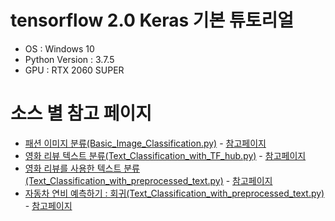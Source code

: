 # tensorflow 2.0 Keras 기본 튜토리얼

- OS : Windows 10
- Python Version : 3.7.5
- GPU : RTX 2060 SUPER 


# 소스 별 참고 페이지
- [패션 이미지 분류(Basic_Image_Classification.py)](https://github.com/parkjoohwan/Keras_basics/blob/master/Basic_Image_Classification.py) - [참고페이지](https://www.tensorflow.org/tutorials/keras/classification?hl=ko)
- [영화 리뷰 텍스트 분류(Text_Classification_with_TF_hub.py)](https://github.com/parkjoohwan/Keras_basics/blob/master/Basic_Image_Classification.py) - [참고페이지](https://www.tensorflow.org/tutorials/keras/text_classification_with_hub?hl=ko)
- [영화 리뷰를 사용한 텍스트 분류(Text_Classification_with_preprocessed_text.py)](https://github.com/parkjoohwan/Keras_basics/blob/master/Basic_Image_Classification.py) - [참고페이지](https://www.tensorflow.org/tutorials/keras/text_classification?hl=ko)
- [자동차 연비 예측하기 : 회귀(Text_Classification_with_preprocessed_text.py)](https://github.com/parkjoohwan/Keras_basics/blob/master/Regression.py) - [참고페이지](https://www.tensorflow.org/tutorials/keras/regression?hl=ko) 